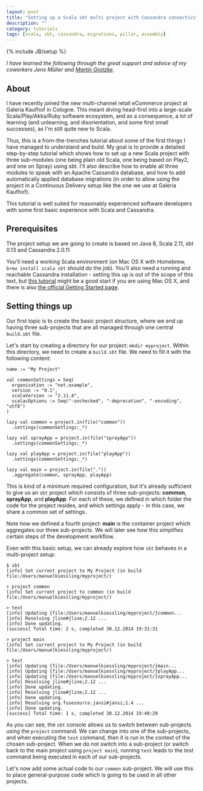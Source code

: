 ```yaml
---
layout: post
title: "Setting up a Scala sbt multi project with Cassandra connectivity and migrations"
description: ""
category: tutorials
tags: [scala, sbt, cassandra, migrations, pillar, assembly]
---
```

{% include JB/setup %}

*I have learned the following through the great support and advice of my coworkers Jens Müller and
[Martin Grotzke](https://twitter.com/martin_grotzke).*

## About

I have recently joined the new multi-channel retail eCommerce project at Galeria Kaufhof in Cologne. This meant diving
head-first into a large-scale Scala/Play/Akka/Ruby software ecosystem, and as a consequence, a lot of learning (and
unlearning, and disorientation, and some first small successes), as I'm still quite new to Scala.

Thus, this is a from-the-trenches tutorial about some of the first things I have managed to understand and build. My
goal is to provide a detailed step-by-step tutorial which shows how to set up a new Scala project with three sub-modules
(one being plain old Scala, one being based on Play2, and one on Spray) using sbt. I'll also describe how to enable all
three modules to speak with an Apache Cassandra database, and how to add automatically applied database migrations (in
order to allow using the project in a Continuous Delivery setup like the one we use at Galeria Kaufhof).

This tutorial is well suited for reasonably experienced software developers with some first basic experience with Scala
and Cassandra.


## Prerequisites

The project setup we are going to create is based on Java 8, Scala 2.11, sbt 0.13 and Cassandra 2.0.11

You'll need a working Scala environment (on Mac OS X with Homebrew, `brew install scala sbt`
should do the job). You'll also need a running and reachable Cassandra installation - setting this up is out of the
scope of this text, but
[this tutorial](http://christopher-batey.blogspot.de/2013/05/installing-cassandra-on-mac-os-x.html) might be a good
start if you are using Mac OS X, and there is also
[the official Getting Started page](http://wiki.apache.org/cassandra/GettingStarted).


## Setting things up

Our first topic is to create the basic project structure, where we end up having three sub-projects that are all managed
through one central `build.sbt` file.

Let's start by creating a directory for our project: `mkdir myproject`. Within this directory, we need to create a
`build.sbt` file. We need to fill it with the following content:

    name := "My Project"

    val commonSettings = Seq(
      organization := "net.example",
      version := "0.1",
      scalaVersion := "2.11.4",
      scalacOptions := Seq("-unchecked", "-deprecation", "-encoding", "utf8")
    )

    lazy val common = project.in(file("common"))
      .settings(commonSettings:_*)

    lazy val sprayApp = project.in(file("sprayApp"))
      .settings(commonSettings:_*)

    lazy val playApp = project.in(file("playApp"))
      .settings(commonSettings:_*)

    lazy val main = project.in(file("."))
      .aggregate(common, sprayApp, playApp)


This is kind of a minimum required configuration, but it's already sufficient to give us an `sbt` project which consists
of three sub-projects: **common**, **sprayApp**, and **playApp**. For each of these, we defined in which folder the code
for the project resides, and which settings apply - in this case, we share a common set of settings.

Note how we defined a fourth project: **main** is the container project which aggregates our three sub-projects. We will
later see how this simplifies certain steps of the development workflow.

Even with this basic setup, we can already explore how `sbt` behaves in a multi-project setup:

    $ sbt
    [info] Set current project to My Project (in build file:/Users/manuelkiessling/myproject/)

    > project common
    [info] Set current project to common (in build file:/Users/manuelkiessling/myproject/)

    > test
    [info] Updating {file:/Users/manuelkiessling/myproject/}common...
    [info] Resolving jline#jline;2.12 ...
    [info] Done updating.
    [success] Total time: 2 s, completed 30.12.2014 19:31:31

    > project main
    [info] Set current project to My Project (in build file:/Users/manuelkiessling/myproject/)

    > test
    [info] Updating {file:/Users/manuelkiessling/myproject/}main...
    [info] Updating {file:/Users/manuelkiessling/myproject/}playApp...
    [info] Updating {file:/Users/manuelkiessling/myproject/}sprayApp...
    [info] Resolving jline#jline;2.12 ...
    [info] Done updating.
    [info] Resolving jline#jline;2.12 ...
    [info] Done updating.
    [info] Resolving org.fusesource.jansi#jansi;1.4 ...
    [info] Done updating.
    [success] Total time: 1 s, completed 30.12.2014 19:40:29

As you can see, the `sbt` console allows us to switch between sub-projects using the `project` command. We can change
into one of the sub-projects, and when executing the `test` command, then it is run in the context of the chosen
sub-project. When we do not switch into a sub-project (or switch back to the main project using `project main`), running
`test` leads to the *test* command being executed in each of our sub-projects.

Let's now add some actual code to our `common` sub-project. We will use this to place general-purpose code which is
going to be used in all other projects.